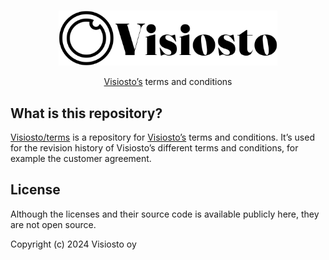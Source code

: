 <p align="center">
  <br />
  <a href="https://www.visiosto.fi">
    <picture>
      <source media="(prefers-color-scheme: dark)" srcset="https://github.com/visiosto/terms/blob/develop/.github/logo-light.svg?raw=true">
      <source media="(prefers-color-scheme: light)" srcset="https://github.com/visiosto/terms/blob/develop/.github/logo-dark.svg?raw=true">
      <img alt="Visiosto" src="https://github.com/visiosto/terms/blob/develop/.github/logo-dark.svg?raw=true" width="350" style="max-width: 100%;">
    </picture>
  </a>
</p>

<p align="center">
  <a href="https://www.visiosto.fi">Visiosto’s</a> terms and conditions
</p>

## What is this repository?

[Visiosto/terms](https://github.com/visiosto/terms) is a repository for
[Visiosto’s](https://www.visiosto.fi) terms and conditions. It’s used for the
revision history of Visiosto’s different terms and conditions, for example the
customer agreement.

## License

Although the licenses and their source code is available publicly here, they are
not open source.

Copyright (c) 2024 Visiosto oy
